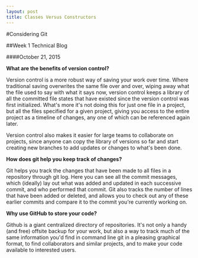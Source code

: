 ```yaml
---
layout: post
title: Classes Versus Constructors
---
```


#Considering Git

##Week 1 Technical Blog

####October 21, 2015

**What are the benefits of version control?**

Version control is a more robust way of saving your work over time. Where traditional saving overwrites the same file over and over, wiping away what the file used to say with what it says now, version control keeps a library of all the committed file states that have existed since the version control was first initialized. What's more it's not doing this for just one file in a project, but all the files specified for a given project, giving you access to the entire project as a timeline of changes, any one of which can be referenced again later.

Version control also makes it easier for large teams to collaborate on projects, since anyone can copy the library of versions so far and start creating new branches to add updates or changes to what's been done.

**How does git help you keep track of changes?**

Git helps you track the changes that have been made to all files in a repository through git log. Here you can see all the commit messages, which (ideally) lay out what was added and updated in each successive commit, and who performed that commit. Git also tracks the number of lines that have been added or deleted, and allows you to check out any of these earlier commits and compare it to the commit you're currently working on.

**Why use GitHub to store your code?**

Github is a giant centralized directory of repositories. It's not only a handy (and free) offsite backup for your work, but also a way to track much of the same information you'd find in command line git in a pleasing graphical format, to find collaborators and similar projects, and to make your code available to interested users.